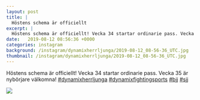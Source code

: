 ```yaml
---
layout: post
title: |
  Höstens schema är officiellt
excerpt: |
  Höstens schema är officiellt! Vecka 34 startar ordinarie pass. Vecka 35 är nybörjare välkomna!    
date:   2019-08-12 08:56:36 +0000
categories: instagram
background: /instagram/dynamixherrljunga/2019-08-12_08-56-36_UTC.jpg
thumbnail: /instagram/dynamixherrljunga/2019-08-12_08-56-36_UTC.jpg
---
```

Höstens schema är officiellt! Vecka 34 startar ordinarie pass. Vecka 35 är nybörjare välkomna! [#dynamixherrljunga](https://www.instagram.com/explore/tags/dynamixherrljunga/) [#dynamixfightingsports](https://www.instagram.com/explore/tags/dynamixfightingsports/) [#bjj](https://www.instagram.com/explore/tags/bjj/) [#sjj](https://www.instagram.com/explore/tags/sjj/)



<img src='/www-dynamix-herrljunga/instagram/dynamixherrljunga/2019-08-12_08-56-36_UTC.jpg' class='img-fluid' />
